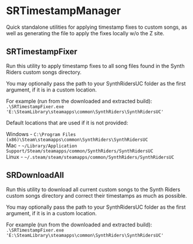 # SRTimestampManager
Quick standalone utilities for applying timestamp fixes to custom songs, as well as generating the file to apply the fixes locally w/o the Z site.

## SRTimestampFixer
Run this utility to apply timestamp fixes to all song files found in the Synth Riders custom songs directory.

You may optionally pass the path to your SynthRidersUC folder as the first argument, if it is in a custom location.

For example (run from the downloaded and extracted build): `.\SRTimestampFixer.exe 'E:\SteamLibrary\steamapps\common\SynthRiders\SynthRidersUC'`

Default locations that are used if it is not provided:

Windows - `C:\Program Files (x86)\Steam\steamapps\common\SynthRiders\SynthRidersUC`  
Mac - `~/Library/Application Support/Steam/steamapps/common/SynthRiders/SynthRidersUC`  
Linux - `~/.steam/steam/steamapps/common/SynthRiders/SynthRidersUC`

## SRDownloadAll
Run this utility to download all current custom songs to the Synth Riders custom songs directory and correct their timestamps as much as possible.

You may optionally pass the path to your SynthRidersUC folder as the first argument, if it is in a custom location.

For example (run from the downloaded and extracted build): `.\SRTimestampFixer.exe 'E:\SteamLibrary\steamapps\common\SynthRiders\SynthRidersUC'`
